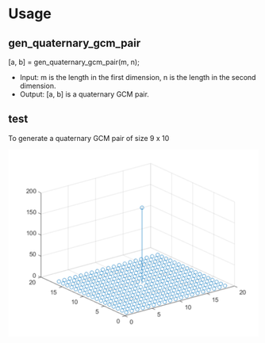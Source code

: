 # Usage
## gen_quaternary_gcm_pair
  [a, b] = gen_quaternary_gcm_pair(m, n);  
  - Input: m is the length in the first dimension, n is the length in the second dimension.  
  - Output: [a, b] is a quaternary GCM pair.  

## test
To generate a quaternary GCM pair of size 9 x 10

  ![example](./gcm_9_10.svg)
